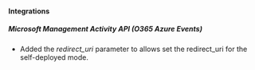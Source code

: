 #### Integrations
##### Microsoft Management Activity API (O365 Azure Events)
- Added the *redirect_uri* parameter to allows set the redirect_uri for the self-deployed mode.
